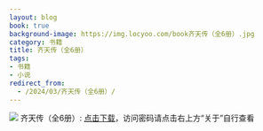 ```yaml
---
layout: blog
book: true
background-image: https://img.locyoo.com/book齐天传（全6册）.jpg
category: 书籍
title: 齐天传（全6册）
tags:
- 书籍
- 小说
redirect_from:
  - /2024/03/齐天传（全6册）/
---
```

![](https://img.locyoo.com/book齐天传（全6册）.jpg)
齐天传（全6册）: <a name = "ref1" href="https://url18.ctfile.com/f/50983618-1380724891-da9afe?p=3619">点击下载</a>，访问密码请点击右上方“关于”自行查看